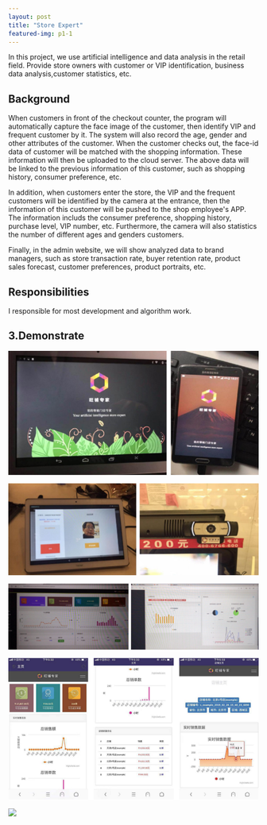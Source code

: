 ```yaml
---
layout: post
title: "Store Expert"
featured-img: p1-1
---
```


In this project, we use artificial intelligence and data analysis in the retail field. Provide store owners with customer or VIP identification, business data analysis,customer statistics, etc. 

## Background 

When customers in front of the checkout counter, the program will automatically capture the face image of the customer, then identify VIP and frequent customer by it. The system will also record the age, gender and other attributes of the customer. When the customer checks out, the face-id data of customer will be matched with the shopping information. These information will then be uploaded to the cloud server. The above data will be linked to the previous information of this customer, such as shopping history, consumer preference, etc.

In addition, when customers enter the store, the VIP and the frequent customers will be identified by the camera at the entrance, then the information of this customer will be pushed to the shop employee's APP. The information includs the consumer preference, shopping history, purchase level, VIP number, etc. Furthermore, the camera will also statistics the number of different ages and genders customers.

Finally, in the admin website, we will show analyzed data to brand managers, such as store transaction rate, buyer retention rate, product sales forecast, customer preferences, product portraits, etc.

## Responsibilities

I responsible for most development and algorithm work.


## 3.Demonstrate

![](/images/store_expert/p3.jpg)

![](/images/store_expert/p6.jpg)

![](/images/store_expert/p5.jpg)

![](/images/store_expert/p4.png)

![](/images/store_expert/p7.png)





